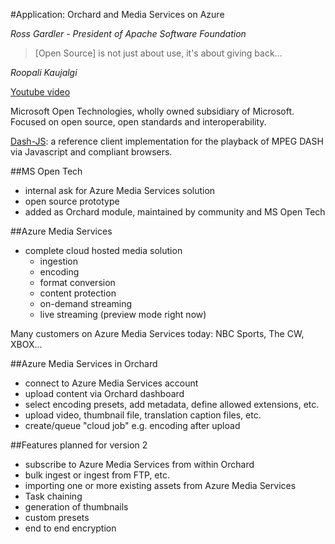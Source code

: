 #Application: Orchard and Media Services on Azure

*Ross Gardler - President of Apache Software Foundation*

> [Open Source] is not just about use, it's about giving back...

*Roopali Kaujalgi*

[Youtube video](https://www.youtube.com/watch?v=HCa1uMiUgv8)

Microsoft Open Technologies, wholly owned subsidiary of Microsoft. Focused on open source, open standards and interoperability.

[Dash-JS](https://github.com/Dash-Industry-Forum/dash.js): a reference client implementation for the playback of MPEG DASH via Javascript and compliant browsers.

##MS Open Tech

  - internal ask for Azure Media Services solution
  - open source prototype
  - added as Orchard module, maintained by community and MS Open Tech

##Azure Media Services

  - complete cloud hosted media solution
	- ingestion
	- encoding
	- format conversion
	- content protection
	- on-demand streaming
	- live streaming (preview mode right now)

Many customers on Azure Media Services today: NBC Sports, The CW, XBOX...

##Azure Media Services in Orchard

  - connect to Azure Media Services account
  - upload content via Orchard dashboard
  - select encoding presets, add metadata, define allowed extensions, etc.
  - upload video, thumbnail file, translation caption files, etc.
  - create/queue "cloud job" e.g. encoding after upload
  
##Features planned for version 2

  - subscribe to Azure Media Services from within Orchard
  - bulk ingest or ingest from FTP, etc.
  - importing one or more existing assets from Azure Media Services
  - Task chaining
  - generation of thumbnails
  - custom presets
  - end to end encryption
